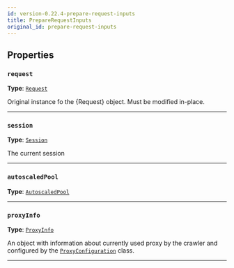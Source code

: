 ```yaml
---
id: version-0.22.4-prepare-request-inputs
title: PrepareRequestInputs
original_id: prepare-request-inputs
---
```


<a name="preparerequestinputs"></a>

## Properties

### `request`

**Type**: [`Request`](../api/request)

Original instance fo the {Request} object. Must be modified in-place.

---

### `session`

**Type**: [`Session`](../api/session)

The current session

---

### `autoscaledPool`

**Type**: [`AutoscaledPool`](../api/autoscaled-pool)

---

### `proxyInfo`

**Type**: [`ProxyInfo`](../typedefs/proxy-info)

An object with information about currently used proxy by the crawler and configured by the [`ProxyConfiguration`](../api/proxy-configuration) class.

---
